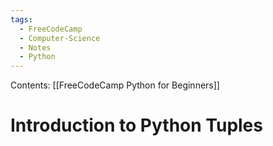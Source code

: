 ```yaml
---
tags:
  - FreeCodeCamp
  - Computer-Science
  - Notes
  - Python
---
```

Contents: [[FreeCodeCamp Python for Beginners]]
# Introduction to Python Tuples